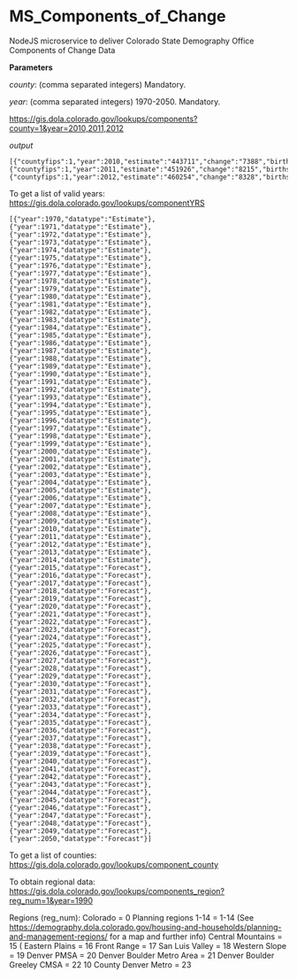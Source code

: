 # MS_Components_of_Change
NodeJS microservice to deliver Colorado State Demography Office Components of Change Data


**Parameters**

*county*: (comma separated integers)  Mandatory.

*year*: (comma separated integers)  1970-2050. Mandatory.

  
https://gis.dola.colorado.gov/lookups/components?county=1&year=2010,2011,2012

*output*
```
[{"countyfips":1,"year":2010,"estimate":"443711","change":"7388","births":"7436","deaths":"2474","netmig":"2426","datatype":"Estimate"},
{"countyfips":1,"year":2011,"estimate":"451926","change":"8215","births":"7244","deaths":"2462","netmig":"3433","datatype":"Estimate"},
{"countyfips":1,"year":2012,"estimate":"460254","change":"8328","births":"6923","deaths":"2750","netmig":"4155","datatype":"Estimate"}]
```


To get a list of valid years:
https://gis.dola.colorado.gov/lookups/componentYRS

```
[{"year":1970,"datatype":"Estimate"},{"year":1971,"datatype":"Estimate"},{"year":1972,"datatype":"Estimate"},{"year":1973,"datatype":"Estimate"},{"year":1974,"datatype":"Estimate"},{"year":1975,"datatype":"Estimate"},{"year":1976,"datatype":"Estimate"},{"year":1977,"datatype":"Estimate"},{"year":1978,"datatype":"Estimate"},{"year":1979,"datatype":"Estimate"},{"year":1980,"datatype":"Estimate"},{"year":1981,"datatype":"Estimate"},{"year":1982,"datatype":"Estimate"},{"year":1983,"datatype":"Estimate"},{"year":1984,"datatype":"Estimate"},{"year":1985,"datatype":"Estimate"},{"year":1986,"datatype":"Estimate"},{"year":1987,"datatype":"Estimate"},{"year":1988,"datatype":"Estimate"},{"year":1989,"datatype":"Estimate"},{"year":1990,"datatype":"Estimate"},{"year":1991,"datatype":"Estimate"},{"year":1992,"datatype":"Estimate"},{"year":1993,"datatype":"Estimate"},{"year":1994,"datatype":"Estimate"},{"year":1995,"datatype":"Estimate"},{"year":1996,"datatype":"Estimate"},{"year":1997,"datatype":"Estimate"},{"year":1998,"datatype":"Estimate"},{"year":1999,"datatype":"Estimate"},{"year":2000,"datatype":"Estimate"},{"year":2001,"datatype":"Estimate"},{"year":2002,"datatype":"Estimate"},{"year":2003,"datatype":"Estimate"},{"year":2004,"datatype":"Estimate"},{"year":2005,"datatype":"Estimate"},{"year":2006,"datatype":"Estimate"},{"year":2007,"datatype":"Estimate"},{"year":2008,"datatype":"Estimate"},{"year":2009,"datatype":"Estimate"},{"year":2010,"datatype":"Estimate"},{"year":2011,"datatype":"Estimate"},{"year":2012,"datatype":"Estimate"},{"year":2013,"datatype":"Estimate"},{"year":2014,"datatype":"Estimate"},{"year":2015,"datatype":"Forecast"},{"year":2016,"datatype":"Forecast"},{"year":2017,"datatype":"Forecast"},{"year":2018,"datatype":"Forecast"},{"year":2019,"datatype":"Forecast"},{"year":2020,"datatype":"Forecast"},{"year":2021,"datatype":"Forecast"},{"year":2022,"datatype":"Forecast"},{"year":2023,"datatype":"Forecast"},{"year":2024,"datatype":"Forecast"},{"year":2025,"datatype":"Forecast"},{"year":2026,"datatype":"Forecast"},{"year":2027,"datatype":"Forecast"},{"year":2028,"datatype":"Forecast"},{"year":2029,"datatype":"Forecast"},{"year":2030,"datatype":"Forecast"},{"year":2031,"datatype":"Forecast"},{"year":2032,"datatype":"Forecast"},{"year":2033,"datatype":"Forecast"},{"year":2034,"datatype":"Forecast"},{"year":2035,"datatype":"Forecast"},{"year":2036,"datatype":"Forecast"},{"year":2037,"datatype":"Forecast"},{"year":2038,"datatype":"Forecast"},{"year":2039,"datatype":"Forecast"},{"year":2040,"datatype":"Forecast"},{"year":2041,"datatype":"Forecast"},{"year":2042,"datatype":"Forecast"},{"year":2043,"datatype":"Forecast"},{"year":2044,"datatype":"Forecast"},{"year":2045,"datatype":"Forecast"},{"year":2046,"datatype":"Forecast"},{"year":2047,"datatype":"Forecast"},{"year":2048,"datatype":"Forecast"},{"year":2049,"datatype":"Forecast"},{"year":2050,"datatype":"Forecast"}]
```

To get a list of counties:
https://gis.dola.colorado.gov/lookups/component_county

To obtain regional data:
https://gis.dola.colorado.gov/lookups/components_region?reg_num=1&year=1990

Regions (reg_num):
Colorado = 0
Planning regions 1-14 = 1-14 (See https://demography.dola.colorado.gov/housing-and-households/planning-and-management-regions/ for a map and further info)
Central Mountains = 15 (
Eastern Plains = 16
Front Range = 17
San Luis Valley = 18
Western Slope = 19
Denver PMSA = 20
Denver Boulder Metro Area = 21
Denver Boulder Greeley CMSA = 22
10 County Denver Metro = 23



